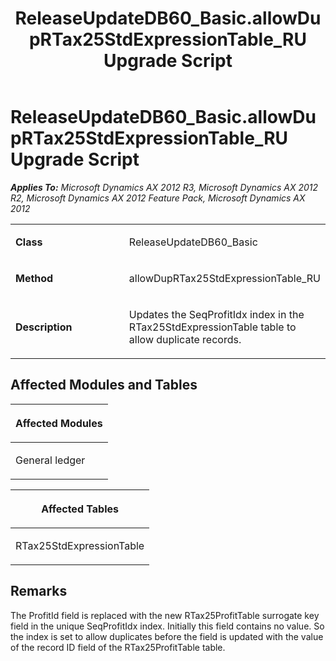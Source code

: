 ﻿---
title: ReleaseUpdateDB60_Basic.allowDupRTax25StdExpressionTable_RU Upgrade Script
TOCTitle: ReleaseUpdateDB60_Basic.allowDupRTax25StdExpressionTable_RU Upgrade Script
ms:assetid: 1cc3620d-1e2c-969f-4647-dd983fdcf8aa
ms:mtpsurl: https://msdn.microsoft.com/en-us/library/JJ718714(v=AX.60)
ms:contentKeyID: 49706997
ms.date: 05/18/2015
mtps_version: v=AX.60
---

# ReleaseUpdateDB60\_Basic.allowDupRTax25StdExpressionTable\_RU Upgrade Script 


_**Applies To:** Microsoft Dynamics AX 2012 R3, Microsoft Dynamics AX 2012 R2, Microsoft Dynamics AX 2012 Feature Pack, Microsoft Dynamics AX 2012_

<table>
<colgroup>
<col style="width: 50%" />
<col style="width: 50%" />
</colgroup>
<tbody>
<tr class="odd">
<td><p><strong>Class</strong></p></td>
<td><p>ReleaseUpdateDB60_Basic</p></td>
</tr>
<tr class="even">
<td><p><strong>Method</strong></p></td>
<td><p>allowDupRTax25StdExpressionTable_RU</p></td>
</tr>
<tr class="odd">
<td><p><strong>Description</strong></p></td>
<td><p>Updates the SeqProfitIdx index in the RTax25StdExpressionTable table to allow duplicate records.</p></td>
</tr>
</tbody>
</table>


## Affected Modules and Tables

<table>
<colgroup>
<col style="width: 100%" />
</colgroup>
<thead>
<tr class="header">
<th><p>Affected Modules</p></th>
</tr>
</thead>
<tbody>
<tr class="odd">
<td><p>General ledger</p></td>
</tr>
</tbody>
</table>


<table>
<colgroup>
<col style="width: 100%" />
</colgroup>
<thead>
<tr class="header">
<th><p>Affected Tables</p></th>
</tr>
</thead>
<tbody>
<tr class="odd">
<td><p>RTax25StdExpressionTable</p></td>
</tr>
</tbody>
</table>


## Remarks

The ProfitId field is replaced with the new RTax25ProfitTable surrogate key field in the unique SeqProfitIdx index. Initially this field contains no value. So the index is set to allow duplicates before the field is updated with the value of the record ID field of the RTax25ProfitTable table.

  


